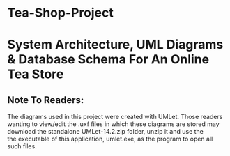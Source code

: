 # Tea-Shop-Project
System Architecture, UML Diagrams &amp; Database Schema For An Online Tea Store
===============================================================================

Note To Readers:
----------------

The diagrams used in this project were created with UMLet.
Those readers wanting to view/edit the .uxf files in which these diagrams are 
stored may download the standalone UMLet-14.2.zip folder, unzip it and use the  
the executable of this application, umlet.exe, as the program to open all such 
files.
